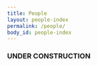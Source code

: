 ```yaml
---
title: People
layout: people-index
permalink: /people/
body_id: people-index
---
```


<h3>UNDER CONSTRUCTION<h3>
